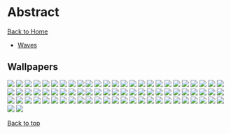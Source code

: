 # Abstract

[Back to Home](https://github.com/RickyFoots/Wallpapers/tree/main)

- [Waves](https://github.com/RickyFoots/Wallpapers/blob/main/Pages/Waves.md)

## Wallpapers

</h1>

<img src="https://github.com/RickyFoots/Wallpapers/blob/main/Collection/Abstract/00034.png">

<img src="https://github.com/RickyFoots/Wallpapers/blob/main/Collection/Abstract/00296.png">

<img src="https://github.com/RickyFoots/Wallpapers/blob/main/Collection/Abstract/1637643605103.jpg">

<img src="https://github.com/RickyFoots/Wallpapers/blob/main/Collection/Abstract/1638672440860.png">

<img src="https://github.com/RickyFoots/Wallpapers/blob/main/Collection/Abstract/3part.png">

<img src="https://github.com/RickyFoots/Wallpapers/blob/main/Collection/Abstract/8e5mgubkb7791.jpg">

<img src="https://github.com/RickyFoots/Wallpapers/blob/main/Collection/Abstract/98 - BU5WdYL.jpg">

<img src="https://github.com/RickyFoots/Wallpapers/blob/main/Collection/Abstract/Axeonserver.jpg">

<img src="https://github.com/RickyFoots/Wallpapers/blob/main/Collection/Abstract/Cerebrus_Illustration.jpg">

<img src="https://github.com/RickyFoots/Wallpapers/blob/main/Collection/Abstract/LianbangFederation-Wallpaper.jpg">

<img src="https://github.com/RickyFoots/Wallpapers/blob/main/Collection/Abstract/Mask_Cards.jpg">

<img src="https://github.com/RickyFoots/Wallpapers/blob/main/Collection/Abstract/Spacemommy.png">

<img src="https://github.com/RickyFoots/Wallpapers/blob/main/Collection/Abstract/Surv-Rav.jpg">

<img src="https://github.com/RickyFoots/Wallpapers/blob/main/Collection/Abstract/Vampire_hunter_and_some_other_ideas.jpg">

<img src="https://github.com/RickyFoots/Wallpapers/blob/main/Collection/Abstract/YT4oncJ.jpg">

<img src="https://github.com/RickyFoots/Wallpapers/blob/main/Collection/Abstract/abstract-eyes.png">

<img src="https://github.com/RickyFoots/Wallpapers/blob/main/Collection/Abstract/abstractblob.jpg">

<img src="https://github.com/RickyFoots/Wallpapers/blob/main/Collection/Abstract/acrylic-mountain.png">

<img src="https://github.com/RickyFoots/Wallpapers/blob/main/Collection/Abstract/alx-colorful-clouds.png">

<img src="https://github.com/RickyFoots/Wallpapers/blob/main/Collection/Abstract/arcipello-scorched-earth.jpg">

<img src="https://github.com/RickyFoots/Wallpapers/blob/main/Collection/Abstract/arcipello-what-once-was.jpg">

<img src="https://github.com/RickyFoots/Wallpapers/blob/main/Collection/Abstract/audio-bunny.png">

<img src="https://github.com/RickyFoots/Wallpapers/blob/main/Collection/Abstract/bdx_map_toner_16x9.jpg">

<img src="https://github.com/RickyFoots/Wallpapers/blob/main/Collection/Abstract/beige_tree.png">

<img src="https://github.com/RickyFoots/Wallpapers/blob/main/Collection/Abstract/black.jpeg">

<img src="https://github.com/RickyFoots/Wallpapers/blob/main/Collection/Abstract/burning-sand.jpg">

<img src="https://github.com/RickyFoots/Wallpapers/blob/main/Collection/Abstract/butterfly-ink.jpg">

<img src="https://github.com/RickyFoots/Wallpapers/blob/main/Collection/Abstract/celeb_ath.png">

<img src="https://github.com/RickyFoots/Wallpapers/blob/main/Collection/Abstract/celeb_play_dice_no_mmd.png">

<img src="https://github.com/RickyFoots/Wallpapers/blob/main/Collection/Abstract/celeb_raven.png">

<img src="https://github.com/RickyFoots/Wallpapers/blob/main/Collection/Abstract/celeb_raven_cellphone.png">

<img src="https://github.com/RickyFoots/Wallpapers/blob/main/Collection/Abstract/diamond-forest.jpg">

<img src="https://github.com/RickyFoots/Wallpapers/blob/main/Collection/Abstract/dream-scene.jpg">

<img src="https://github.com/RickyFoots/Wallpapers/blob/main/Collection/Abstract/f0h2exztx3991.jpg">

<img src="https://github.com/RickyFoots/Wallpapers/blob/main/Collection/Abstract/floatinghead.jpg">

<img src="https://github.com/RickyFoots/Wallpapers/blob/main/Collection/Abstract/fractal-tnz.png">

<img src="https://github.com/RickyFoots/Wallpapers/blob/main/Collection/Abstract/glitched-edge.jpg">

<img src="https://github.com/RickyFoots/Wallpapers/blob/main/Collection/Abstract/guvbox-ships.png">

<img src="https://github.com/RickyFoots/Wallpapers/blob/main/Collection/Abstract/headphones.png">

<img src="https://github.com/RickyFoots/Wallpapers/blob/main/Collection/Abstract/ink-and-milk.jpg">

<img src="https://github.com/RickyFoots/Wallpapers/blob/main/Collection/Abstract/interlocking.png">

<img src="https://github.com/RickyFoots/Wallpapers/blob/main/Collection/Abstract/king-gizz-cyborg.jpg">

<img src="https://github.com/RickyFoots/Wallpapers/blob/main/Collection/Abstract/light.png">

<img src="https://github.com/RickyFoots/Wallpapers/blob/main/Collection/Abstract/magma.jpg">

<img src="https://github.com/RickyFoots/Wallpapers/blob/main/Collection/Abstract/magni_desktop.png">

<img src="https://github.com/RickyFoots/Wallpapers/blob/main/Collection/Abstract/maze4k.png">

<img src="https://github.com/RickyFoots/Wallpapers/blob/main/Collection/Abstract/minimal_squares.png">

<img src="https://github.com/RickyFoots/Wallpapers/blob/main/Collection/Abstract/modern-cutefish.jpg">

<img src="https://github.com/RickyFoots/Wallpapers/blob/main/Collection/Abstract/mountain-eyes.jpg">

<img src="https://github.com/RickyFoots/Wallpapers/blob/main/Collection/Abstract/mountain-under-sun.jpg">

<img src="https://github.com/RickyFoots/Wallpapers/blob/main/Collection/Abstract/nice.png">

<img src="https://github.com/RickyFoots/Wallpapers/blob/main/Collection/Abstract/night-sky.png">

<img src="https://github.com/RickyFoots/Wallpapers/blob/main/Collection/Abstract/o6nxhmkfsd791.png">

<img src="https://github.com/RickyFoots/Wallpapers/blob/main/Collection/Abstract/palette-city.png">

<img src="https://github.com/RickyFoots/Wallpapers/blob/main/Collection/Abstract/palette-clouds.png">

<img src="https://github.com/RickyFoots/Wallpapers/blob/main/Collection/Abstract/pawel-czerwinski-gruvpaint.jpg">

<img src="https://github.com/RickyFoots/Wallpapers/blob/main/Collection/Abstract/penrose_triangle_a_topological_picturebook.jpeg">

<img src="https://github.com/RickyFoots/Wallpapers/blob/main/Collection/Abstract/quarters-2.png">

<img src="https://github.com/RickyFoots/Wallpapers/blob/main/Collection/Abstract/quarters-gizz-wallpaper.png">

<img src="https://github.com/RickyFoots/Wallpapers/blob/main/Collection/Abstract/qvidibf92gx81.png">

<img src="https://github.com/RickyFoots/Wallpapers/blob/main/Collection/Abstract/sixarms.jpg">

<img src="https://github.com/RickyFoots/Wallpapers/blob/main/Collection/Abstract/static-chart.jpg">

<img src="https://github.com/RickyFoots/Wallpapers/blob/main/Collection/Abstract/swirls-blue-and-purple.jpg">

<img src="https://github.com/RickyFoots/Wallpapers/blob/main/Collection/Abstract/swirls-golden.jpg">

<img src="https://github.com/RickyFoots/Wallpapers/blob/main/Collection/Abstract/teal-liquid.jpg">

<img src="https://github.com/RickyFoots/Wallpapers/blob/main/Collection/Abstract/wallhaven-o33x55.png">

<img src="https://github.com/RickyFoots/Wallpapers/blob/main/Collection/Abstract/wallhaven-ox7qxp.jpg">

<img src="https://github.com/RickyFoots/Wallpapers/blob/main/Collection/Abstract/wallhaven-wqqerq.png">

<img src="https://github.com/RickyFoots/Wallpapers/blob/main/Collection/Abstract/watercolorswirls.png">

<img src="https://github.com/RickyFoots/Wallpapers/blob/main/Collection/Abstract/whale.jpg">

<img src="https://github.com/RickyFoots/Wallpapers/blob/main/Collection/Abstract/Painted-Smile.png">

<img src="https://github.com/RickyFoots/Wallpapers/blob/main/Collection/Abstract/Burning-Smile.png">

<img src="https://github.com/RickyFoots/Wallpapers/blob/main/Collection/Abstract/20230111_145308.png">

<img src="https://github.com/RickyFoots/Wallpapers/blob/main/Collection/Abstract/hiroshi-nagai.png">

<img src="https://github.com/RickyFoots/Wallpapers/blob/main/Collection/Abstract/image.png">

<img src="https://github.com/RickyFoots/Wallpapers/blob/main/Collection/Abstract/Paint-Abstract-Purple.jpg">

<img src="https://github.com/RickyFoots/Wallpapers/blob/main/Collection/Abstract/Plain-Abstract.jpg">

[Back to top](#Top)